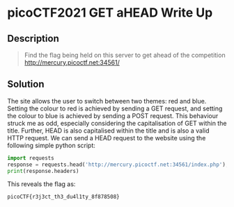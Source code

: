 # picoCTF2021 GET aHEAD Write Up

## Description

> Find the flag being held on this server to get ahead of the competition http://mercury.picoctf.net:34561/

## Solution

The site allows the user to switch between two themes: red and blue. Setting the colour to red is achieved by sending a GET request, and setting the colour to blue is achieved by sending a POST request. This behaviour struck me as odd, especially considering the capitalisation of GET within the title. Further, HEAD is also capitalised within the title and is also a valid HTTP request. We can send a HEAD request to the website using the following simple python script:

```python
import requests
response = requests.head('http://mercury.picoctf.net:34561/index.php');
print(response.headers)
```

This reveals the flag as:

```
picoCTF{r3j3ct_th3_du4l1ty_8f878508}
```
